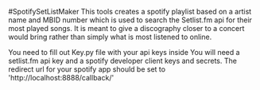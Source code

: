 #SpotifySetListMaker
This tools creates a spotify playlist based on a artist name and MBID number which is used to search the Setlist.fm api for their most played songs.
It is meant to give a discography closer to a concert would bring rather than simply what is most listened to online.

You need to fill out Key.py file with your api keys inside
You will need a setlist.fm api key and a spotify developer client keys and secrets. 
The redirect url for your spotify app should be set to 'http://localhost:8888/callback/'
